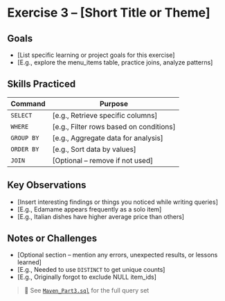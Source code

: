 # Exercise 3 – [Short Title or Theme]

## Goals
- [List specific learning or project goals for this exercise]
- [E.g., explore the menu_items table, practice joins, analyze patterns]

## Skills Practiced
| Command     | Purpose                                |
|-------------|----------------------------------------|
| `SELECT`    | [e.g., Retrieve specific columns]       |
| `WHERE`     | [e.g., Filter rows based on conditions] |
| `GROUP BY`  | [e.g., Aggregate data for analysis]     |
| `ORDER BY`  | [e.g., Sort data by values]             |
| `JOIN`      | [Optional – remove if not used]         |

## Key Observations
- [Insert interesting findings or things you noticed while writing queries]
- [E.g., Edamame appears frequently as a solo item]
- [E.g., Italian dishes have higher average price than others]

## Notes or Challenges
- [Optional section – mention any errors, unexpected results, or lessons learned]
- [E.g., Needed to use `DISTINCT` to get unique counts]
- [E.g., Originally forgot to exclude NULL item_ids]

> 📝 See [`Maven_Part3.sql`](../code/Maven_Part3.sql) for the full query set
